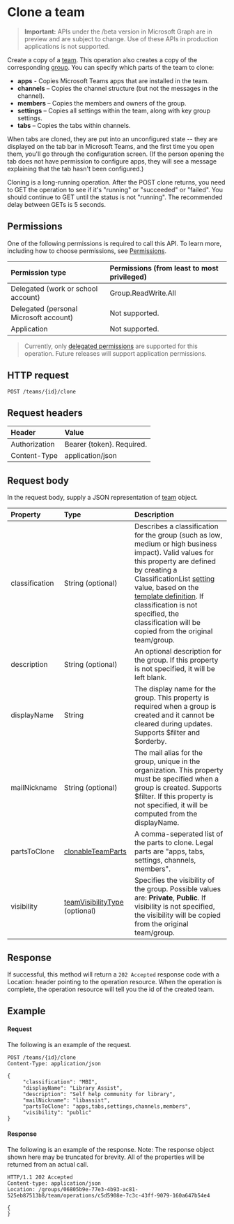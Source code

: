 # Clone a team

> **Important:** APIs under the /beta version in Microsoft Graph are in preview and are subject to change. Use of these APIs in production applications is not supported.

Create a copy of a [team](../resources/team.md). This operation also creates a copy of the corresponding [group](../resources/group.md).
You can specify which parts of the team to clone:
- **apps** - Copies Microsoft Teams apps that are installed in the team. 
- **channels** – Copies the channel structure (but not the messages in the channel).
- **members** – Copies the members and owners of the group.
- **settings** – Copies all settings within the team, along with key group settings.
- **tabs** – Copies the tabs within channels.

When tabs are cloned, they are put into an unconfigured state 
-- they are displayed on the tab bar in Microsoft Teams, and the first time you open them, you'll go through the configuration screen. 
(If the person opening the tab does not have permission to configure apps, they will see a message explaining that the tab hasn't been configured.)

Cloning is a long-running operation.
After the POST clone returns, you need to GET the operation to see if it's "running" or "succeeded" or "failed". 
You should continue to GET until the status is not "running". 
The recommended delay between GETs is 5 seconds.


## Permissions
One of the following permissions is required to call this API. To learn more, including how to choose permissions, see [Permissions](../concepts/permissions_reference.md).


|Permission type      | Permissions (from least to most privileged)              |
|:--------------------|:---------------------------------------------------------|
|Delegated (work or school account) | Group.ReadWrite.All    |
|Delegated (personal Microsoft account) | Not supported.    |
|Application | Not supported. |

> Currently, only [delegated permissions](../concepts/permissions_reference.md) are supported for this operation.  Future releases will support application permissions. 

## HTTP request
<!-- { "blockType": "ignored" } -->
```http
POST /teams/{id}/clone
```

## Request headers
| Header       | Value |
|:---------------|:--------|
| Authorization  | Bearer {token}. Required.  |
| Content-Type  | application/json  |

## Request body
In the request body, supply a JSON representation of [team](../resources/team.md) object.

| Property	   | Type	|Description|
|:---------------|:--------|:----------|
|classification|String (optional)|Describes a classification for the group (such as low, medium or high business impact). Valid values for this property are defined by creating a ClassificationList [setting](../resources/directorySetting.md) value, based on the [template definition](../resources/directorySettingTemplate.md). If classification is not specified, the classification will be copied from the original team/group.|
|description|String (optional)|An optional description for the group. If this property is not specified, it will be left blank.|
|displayName|String|The display name for the group. This property is required when a group is created and it cannot be cleared during updates. Supports $filter and $orderby.|
|mailNickname|String (optional)|The mail alias for the group, unique in the organization. This property must be specified when a group is created. Supports $filter. If this property is not specified, it will be computed from the displayName.|
|partsToClone| [clonableTeamParts](../resources/clonableteamparts.md) |A comma-seperated list of the parts to clone. Legal parts are "apps, tabs, settings, channels, members".|
|visibility|[teamVisibilityType](../resources/teamVisibilityType.md) (optional)| Specifies the visibility of the group. Possible values are: **Private**, **Public**. If visibility is not specified, the visibility will be copied from the original team/group.|

## Response

If successful, this method will return a `202 Accepted` response code with a Location: header pointing to the operation resource.
When the operation is complete, the operation resource will tell you the id of the created team.

## Example
#### Request
The following is an example of the request.
<!-- {
  "blockType": "ignored",
  "name": "create_team"
}-->
```http
POST /teams/{id}/clone
Content-Type: application/json

{  
     "classification": "MBI",
     "displayName": "Library Assist",
     "description": "Self help community for library",
     "mailNickname": "libassist",
     "partsToClone": "apps,tabs,settings,channels,members",
     "visibility": "public"
}
```

#### Response
The following is an example of the response. Note: The response object shown here may be truncated for brevity. All of the properties will be returned from an actual call.
<!-- {
  "blockType": "ignored",
  "truncated": true,
  "@odata.type": "microsoft.graph.team"
} -->
```http
HTTP/1.1 202 Accepted
Content-type: application/json
Location: /groups/06805b9e-77e3-4b93-ac81-525eb87513b8/team/operations/c5d5908e-7c3c-43ff-9079-160a647b54e4

{  
}
```

<!-- uuid: 8fcb5dbc-d5aa-4681-8e31-b001d5168d79
2015-10-25 14:57:30 UTC -->
<!-- {
  "type": "#page.annotation",
  "description": "Create Team",
  "keywords": "",
  "section": "documentation",
  "tocPath": ""
}-->

